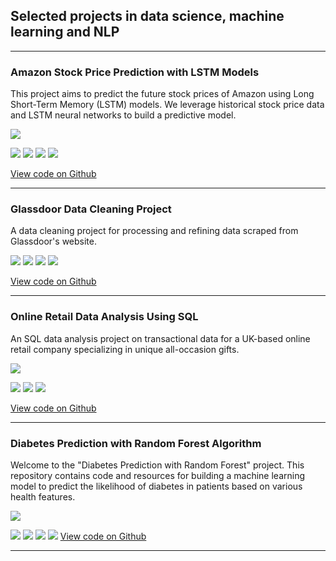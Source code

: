 ## Selected projects in data science, machine learning and NLP

---

### Amazon Stock Price Prediction with LSTM Models

This project aims to predict the future stock prices of Amazon using Long Short-Term Memory (LSTM) models. We leverage historical stock price data and LSTM neural networks to build a predictive model.

<img src="images/Amazon.jpg?raw=true" />

[![](https://img.shields.io/badge/Python-white?logo=Python)](#) [![](https://img.shields.io/badge/Jupyter-white?logo=Jupyter)](#) [![](https://img.shields.io/badge/PyTorch-white?logo=pytorch)](#) [![](https://img.shields.io/badge/numpy-white)](#)

[View code on Github](https://github.com/vishwanathpoojary4/Amazon-stock.git)

---

### Glassdoor Data Cleaning Project

A data cleaning project for processing and refining data scraped from Glassdoor's website.


[![](https://img.shields.io/badge/Python-white?logo=Python)](#) [![](https://img.shields.io/badge/Jupyter-white?logo=Jupyter)](#) [![](https://img.shields.io/badge/pandas-blue)](#) [![](https://img.shields.io/badge/numpy-white)](#)

[View code on Github](https://github.com/vishwanathpoojary4/Data-Cleaning.git)

---

### Online Retail Data Analysis Using SQL

An SQL data analysis project on transactional data for a UK-based online retail company specializing in unique all-occasion gifts. 

<img src="images/Sql.png?raw=true" />

[![](https://img.shields.io/badge/sql-blue)](#) [![](https://img.shields.io/badge/noteable-blue)](#) [![](https://img.shields.io/badge/RDBMS-blue)](#) 

[View code on Github](https://github.com/vishwanathpoojary4/SQL-Online-Retail.git)

---

### Diabetes Prediction with Random Forest Algorithm

Welcome to the "Diabetes Prediction with Random Forest" project. This repository contains code and resources for building a machine learning model to predict the likelihood of diabetes in patients based on various health features.

<img src="images/diabetesi.jpg?raw=true" />

[![](https://img.shields.io/badge/Python-white?logo=Python)](#) [![](https://img.shields.io/badge/Jupyter-white?logo=Jupyter)](#) [![](https://img.shields.io/badge/pandas-blue)](#) [![](https://img.shields.io/badge/numpy-white)](#) 
[View code on Github](https://github.com/vishwanathpoojary4/Diabetes-Prediction-Analysis.git)

---

